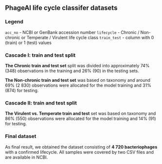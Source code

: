## PhageAI life cycle classifer datasets

### Legend

`acc_no` - NCBI or GenBank accession number
`lifecycle` - Chronic / Non-chronic or Temperate / Virulent life cycle class
`train_test` - column with 0 (train) or 1 (test) values

### Cascade I: train and test split 

**The Chronic train and test set** split was divided into approximately 74% (348) observations in the training and 26% (90) in the testing sets.

**The Non-chronic train and test set** was based on taxonomy and around 69% (2 830) observations were allocated for the model training and 31% (874) for testing.

### Cascade II: train and test split

**The Virulent vs. Temperate train and test** set was based on taxonomy and 86% (550) observations were allocated for the model training and 14% (91) for testing.

### Final dataset

As final result, we obtained the dataset consisting of **4 720 bacteriophages** with a confirmed lifecycle. All samples were covered by two CSV files and are available in NCBI.
